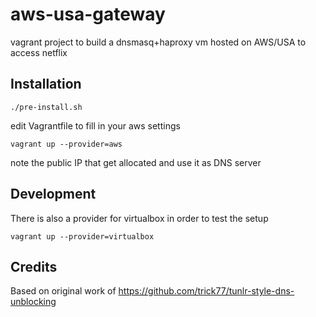 aws-usa-gateway
===============

vagrant project to build a dnsmasq+haproxy vm hosted on AWS/USA to access netflix

Installation
------------


```
./pre-install.sh
```


edit Vagrantfile to fill in your aws settings


```
vagrant up --provider=aws
```

note the public IP that get allocated and use it as DNS server

Development
-----------

There is also a provider for virtualbox in order to test the setup

```
vagrant up --provider=virtualbox
```


Credits
-------

Based on original work of https://github.com/trick77/tunlr-style-dns-unblocking
